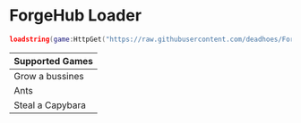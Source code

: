 # ForgeHub Loader

```lua
loadstring(game:HttpGet("https://raw.githubusercontent.com/deadhoes/ForgeHub/refs/heads/main/loader.lua"))()
```


| Supported Games  |
| :------------ |
|  Grow a bussines |
|  Ants |
|  Steal a Capybara |


